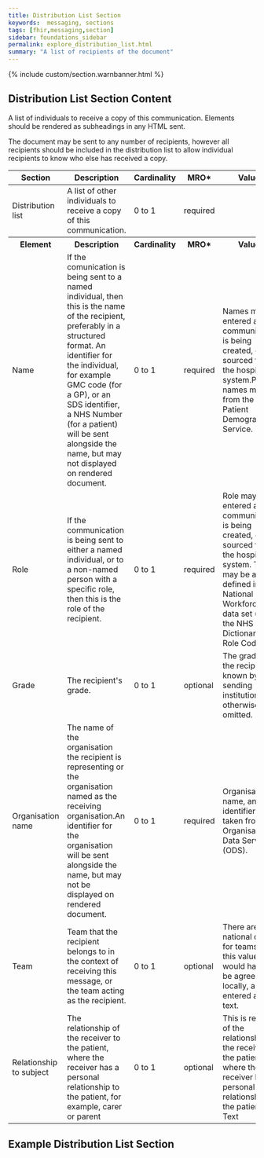 ```yaml
---
title: Distribution List Section
keywords:  messaging, sections
tags: [fhir,messaging,section]
sidebar: foundations_sidebar
permalink: explore_distribution_list.html
summary: "A list of recipients of the document"
---
```

{% include custom/section.warnbanner.html %}


## Distribution List Section Content ##
A list of individuals to receive a copy of this communication. Elements should be rendered as subheadings in any HTML sent.

The document may be sent to any number of recipients, however all recipients should be included in the distribution list to allow individual recipients to know who else has received a copy.

<table style="width:100%;max-width: 100%;">
	<thead>
		<tr>
			<th width="18%">Section</th>
			<th width="30%">Description</th>
			<th width="11%">Cardinality</th>
			<th width="11%">MRO*</th>
			<th width="30%">Values</th>
		</tr>
	</thead>
 <tbody>
  <tr>
   <td>Distribution list</td>
   <td>A list of other individuals to receive a copy of this communication.</td>
   <td>0 to 1</td>
   <td>required</td>
   <td>&nbsp;</td>
  </tr>
		<tr>
			<th>Element</th>
			<th>Description</th>
			<th>Cardinality</th>
			<th>MRO*</th>
			<th>Values</th>
		</tr>
  <tr>
   <td>Name</td>
   <td>If the comunication is being sent to a named individual, then this is the name of the recipient, preferably in a structured format. An identifier for the individual, for example GMC code (for a GP), or an SDS identifier, a NHS Number (for a patient) will be sent alongside the name, but may not displayed on rendered document.</td>
   <td>0 to 1</td>
   <td>required</td>
   <td>Names may be entered as the communication is being created, or sourced from the hospital system.Patient names may be from the Patient Demographic Service.</td>
  </tr>
  <tr>
   <td>Role</td>
   <td>If the communication is being sent to either a named individual, or to a non-named person with a specific role, then this is the role of the recipient.</td>
   <td>0 to 1</td>
   <td>required</td>
   <td>Role may be entered as the communication is being created, or sourced from the hospital system. This may be a role defined in the National Workforce data set (see the NHS Data Dictionary Job Role Code).</td>
  </tr>
  <tr>
   <td>Grade</td>
   <td>The recipient's grade.</td>
   <td>0 to 1</td>
   <td>optional</td>
   <td>The grade of the recipient, if known by the sending institution, otherwise omitted.</td>
  </tr>
  <tr>
   <td>Organisation name</td>
   <td>The name of the organisation the recipient is representing or the organisation named as the receiving organisation.An identifier for the organisation will be sent alongside the name, but may not be displayed on rendered document.</td>
   <td>0 to 1</td>
   <td>required</td>
   <td>Organisation name, and identifier, taken from the Organisation Data Service (ODS).</td>
  </tr>
  <tr>
   <td>Team</td>
   <td>Team that the recipient belongs to in the context of receiving this message, or the team acting as the recipient.</td>
   <td>0 to 1</td>
   <td>optional</td>
   <td>There are no national codes for teams, so this value would have to be agreed locally, and entered as free text.</td>
  </tr>
  <tr>
   <td>Relationship to subject</td>
   <td>The relationship of the receiver to the patient, where the receiver has a personal relationship to the patient, for example, carer or parent</td>
   <td>0 to 1</td>
   <td>optional</td>
   <td>This is record of the relationship of the receiver to the patient, where the receiver has a personal relationship to the patient. Text</td>
  </tr>
 </tbody>
</table>

## Example Distribution List Section ##

<script src="https://gist.github.com/IOPS-DEV/de78a85184d5a7f74d99e4cc4c358c26.js"></script>







			


		
